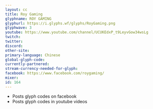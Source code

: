 ```yaml
---
layout: cc
title: Roy Gaming
glyphname: ROY GAMING
glyphurl: https://i.glyphs.wf/glyphs/RoyGaming.png
glyphwave: 3
youtube: https://www.youtube.com/channel/UCUKEdxP_t9LeyvGow34wsLg
twitch: 
twitter: 
discord: 
other-site: 
primary-language: Chinese
global-glyph-code: 
currently-partnered: 
stream-currency-needed-for-glyph: 
facebook: https://www.facebook.com/roygaming/
mixer: 
id: 164
---
```

* Posts glyph codes on facebook
* Posts glyph codes in youtube videos
